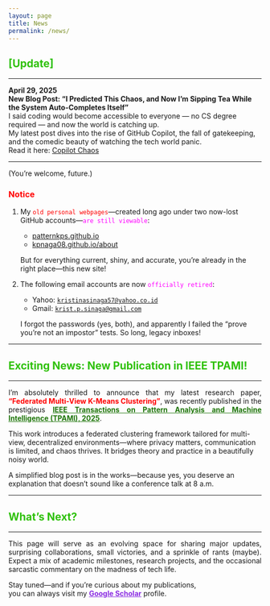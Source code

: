 ```yaml
---
layout: page
title: News
permalink: /news/
---
```





## <span style="color: #2FC10B;">[Update]</span>

---


**April 29, 2025**  
**New Blog Post: “I Predicted This Chaos, and Now I’m Sipping Tea While the System Auto-Completes Itself”**  
I said coding would become accessible to everyone — no CS degree required — and now the world is catching up.  
My latest post dives into the rise of GitHub Copilot, the fall of gatekeeping, and the comedic beauty of watching the tech world panic.  
Read it here: [Copilot Chaos](./clown-network/chronicles/2025-4-29-copilot-chaos.html)

---

(You’re welcome, future.)

### <span style="color: red;">Notice</span>

1. My <code style="color : red">old personal webpages</code>—created long ago under two now-lost GitHub accounts—<code style="color : magenta">are still viewable</code>:
   - [patternkps.github.io](https://patternkps.github.io)
   - [kpnaga08.github.io/about](https://kpnaga08.github.io/about)

   But for everything current, shiny, and accurate, you’re already in the right place—this new site!

2. The following email accounts are now <code style="color : Fuchsia">officially retired</code>:
   - Yahoo: <code style="color: red;">kristinasinaga57@yahoo.co.id</code>  
   - Gmail: <code style="color: red;">krist.p.sinaga@gmail.com</code>

   I forgot the passwords (yes, both), and apparently I failed the “prove you’re not an impostor” tests. So long, legacy inboxes!

---

## <span style="color: #2FC10B;">Exciting News: New Publication in IEEE TPAMI!</span>

---

<p align="justify">
I’m absolutely thrilled to announce that my latest research paper,  
<span style="color: red;"><strong>“Federated Multi-View K-Means Clustering”</strong></span>,  
was recently published in the prestigious  
<a href="https://ieeexplore.ieee.org/xpl/RecentIssue.jsp?punumber=34" style="color: #1E7509;"><strong>IEEE Transactions on Pattern Analysis and Machine Intelligence (TPAMI), 2025</strong></a>.

This work introduces a federated clustering framework tailored for multi-view, decentralized environments—where privacy matters, communication is limited, and chaos thrives. It bridges theory and practice in a beautifully noisy world.

A simplified blog post is in the works—because yes, you deserve an explanation that doesn’t sound like a conference talk at 8 a.m.
</p>

---

## <span style="color: #2FC10B;">What’s Next?</span>

---

<p align="justify">
This page will serve as an evolving space for sharing major updates, surprising collaborations, small victories, and a sprinkle of rants (maybe). Expect a mix of academic milestones, research projects, and the occasional sarcastic commentary on the madness of tech life.
</p>

Stay tuned—and if you’re curious about my publications,  
you can always visit my <a href="https://scholar.google.com/citations?user=yNWQLYAAAAAJ&hl=en&oi=ao" style="color: #8A2BE2;"><strong>Google Scholar</strong></a> profile.
